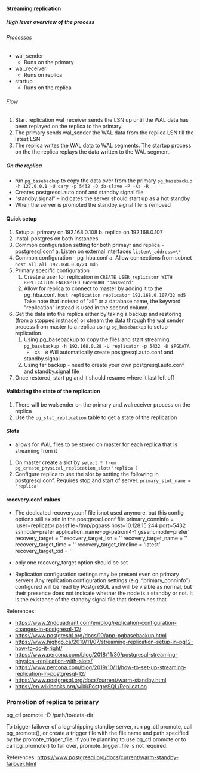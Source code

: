 #### Streaming replication

##### High lever overview of the process

###### Processes

* wal\_sender
    * Runs on the primary
* wal\_receiver
    * Runs on replica
* startup
    * Runs on the replica

###### Flow

1. Start replication wal\_receiver sends the LSN up until the WAL data has been replayed on the replica to the primary.
2. The primary sends wal\_sender the WAL data from the replica LSN till the latest LSN
3. The replica writes the WAL data to WAL segments. The startup process on the the replica replays the data written to the WAL segment.


##### On the replica

* run `pg_basebackup` to copy the data over from the primary
`pg_basebackup -h 127.0.0.1 -U cary -p 5432 -D db-slave -P -Xs -R`
* Creates postgresql.auto.conf and standby.signal file
* “standby.signal” – indicates the server should start up as a hot standby
* When the server is promoted the standby.signal file is removed

#### Quick setup

1. Setup
a. primary on 192.168.0.108
b. replica on 192.168.0.107
2. Install postgres on both instances.
3. Common configuration setting for both primayr and replica - postgresql.conf
a. Listen on external interfaces
`listen\_address=\*`
4. Common configuration - pg\_hba.conf
a. Allow connections from subnet
`host all all 192.168.0.0/24 md5`
5. Primary specific configuration
    1. Create a user for replication in
    `CREATE USER replicator WITH REPLICATION ENCRYPTED PASSWORD 'password'`
    2. Allow for replica to connect to master by adding it to the pg\_hba.conf.
    `host replication replicator 192.168.0.107/32 md5`
    Take note that instead of "all" or a database name, the keyword "replication" instead is used in the second column.
6. Get the data into the replica either by taking a backup and restoring (from a stopped instnace) or stream the data through the wal sender process from master to a replica using `pg_basebackup` to setup replication.
    1. Using pg\_basebackup to copy the files and start streaming
    `pg_basebackup -h 192.168.0.28 -U replicator -p 5432 -D $PGDATA -P -Xs -R`
    Will automatically create postgresql.auto.conf and standby.signal
    2. Using tar backup - need to create your own postgresql.auto.conf and standby.signal file
7. Once restored, start pg and it should resume where it last left off

#### Validating the state of the replication

1. There will be walsender on the primary and walreceiver process on the replica
2. Use the `pg_stat_replication` table to get a state of the replication

#### Slots

* allows for WAL files to be stored on master for each replica that is streaming from it

1. On master create a slot by
`select * from pg_create_physical_replication_slot('replica')`
2. Configure replica to use the slot by setting the following in postgresql.conf. Requires stop and start of server.
`primary_slot_name = 'replica'`


#### recovery.conf values
- The dedicated recovery.conf file isnot used anymore, but this config options still existin in the  postgresql.conf file
primary_conninfo = 'user=replicator passfile=/tmp/pgpass host=10.128.15.244 port=5432 sslmode=prefer application_name=pg-patroni4-1 gssencmode=prefer'
recovery_target = ''
recovery_target_lsn = ''
recovery_target_name = ''
recovery_target_time = ''
recovery_target_timeline = 'latest'
recovery_target_xid = ''

- only one recovery_target option should be set 

- Replication configuration settings may be present even on primary servers
Any replication configuration settings (e.g. “primary_conninfo”) configured will be read by PostgreSQL and will be visible as normal, but their presence does not indicate whether the node is a standby or not. It is the existance of the standby.signal file that determines that

References:

* https://www.2ndquadrant.com/en/blog/replication-configuration-changes-in-postgresql-12/
* https://www.postgresql.org/docs/10/app-pgbasebackup.html
* https://www.highgo.ca/2019/11/07/streaming-replication-setup-in-pg12-how-to-do-it-right/
* https://www.percona.com/blog/2018/11/30/postgresql-streaming-physical-replication-with-slots/
* https://www.percona.com/blog/2019/10/11/how-to-set-up-streaming-replication-in-postgresql-12/
* https://www.postgresql.org/docs/current/warm-standby.html
* https://en.wikibooks.org/wiki/PostgreSQL/Replication

### Promotion of replica to primary

pg_ctl promote -D /path/to/data-dir

To trigger failover of a log-shipping standby server, run pg_ctl promote, call pg_promote(), or create a trigger file with the file name and path specified by the promote_trigger_file. If you're planning to use pg_ctl promote or to call pg_promote() to fail over, promote_trigger_file is not required. 

References: https://www.postgresql.org/docs/current/warm-standby-failover.html